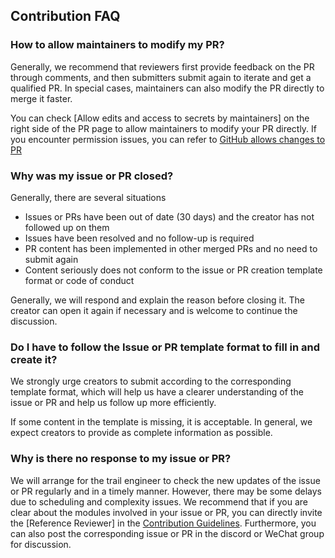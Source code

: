 ## Contribution FAQ

### How to allow maintainers to modify my PR?

Generally, we recommend that reviewers first provide feedback on the PR through comments, and then submitters submit again to iterate and get a qualified PR. In special cases, maintainers can also modify the PR directly to merge it faster.

You can check [Allow edits and access to secrets by maintainers] on the right side of the PR page to allow maintainers to modify your PR directly. If you encounter permission issues, you can refer to [GitHub allows changes to PR](https://docs.github.com/en/pull-requests/collaborating-with-pull-requests/working-with-forks/allowing-changes-to-a-pull-request-branch-created-from-a-fork)

### Why was my issue or PR closed?

Generally, there are several situations

- Issues or PRs have been out of date (30 days) and the creator has not followed up on them
- Issues have been resolved and no follow-up is required
- PR content has been implemented in other merged PRs and no need to submit again
- Content seriously does not conform to the issue or PR creation template format or code of conduct

Generally, we will respond and explain the reason before closing it. The creator can open it again if necessary and is welcome to continue the discussion.

### Do I have to follow the Issue or PR template format to fill in and create it?

We strongly urge creators to submit according to the corresponding template format, which will help us have a clearer understanding of the issue or PR and help us follow up more efficiently.

If some content in the template is missing, it is acceptable. In general, we expect creators to provide as complete information as possible.

### Why is there no response to my issue or PR?

We will arrange for the trail engineer to check the new updates of the issue or PR regularly and in a timely manner. However, there may be some delays due to scheduling and complexity issues. We recommend that if you are clear about the modules involved in your issue or PR, you can directly invite the [Reference Reviewer] in the [Contribution Guidelines](contribution_guidelines.md). Furthermore, you can also post the corresponding issue or PR in the discord or WeChat group for discussion.
